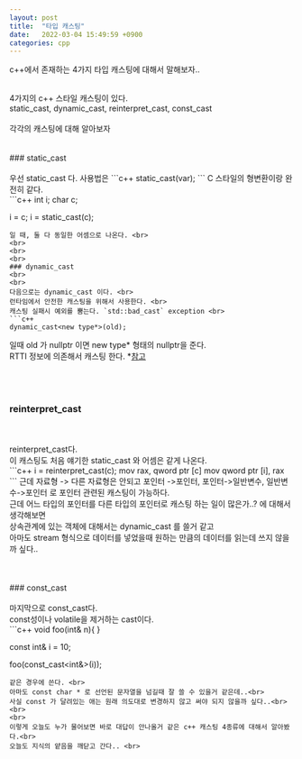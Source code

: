 ```yaml
---
layout: post
title:  "타입 캐스팅"
date:   2022-03-04 15:49:59 +0900
categories: cpp
---
```


c++에서 존재하는 4가지 타입 캐스팅에 대해서 말해보자.. <br>

<br>
4가지의 c++ 스타일 캐스팅이 있다. <br>
static_cast, dynamic_cast, reinterpret_cast, const_cast <br>
<br>
각각의 캐스팅에 대해 알아보자 <br>
<br>
<br>
### static_cast
<br>
<br>
우선 static_cast 다.
사용법은
```c++
static_cast<type name>(var);
```
C 스타일의 형변환이랑 완전히 같다. <br>
```c++
int i;
char c;

i = c;
i = static_cast<int>(c);
```
일 때, 둘 다 동일한 어셈으로 나온다. <br>
<br>
<br>
<br>
### dynamic_cast
<br>
<br>
다음으로는 dynamic_cast 이다. <br>
런타임에서 안전한 캐스팅을 위해서 사용한다. <br>
캐스팅 실패시 예외를 뿜는다. `std::bad_cast` exception <br>
```c++
dynamic_cast<new type*>(old);
```
일때 old 가 nullptr 이면 new type* 형태의 nullptr을 준다. <br>
RTTI 정보에 의존해서 캐스팅 한다. *[참고](https://en.cppreference.com/w/cpp/language/dynamic_cast)<br>
<br>
<br>
<br>
### reinterpret_cast
<br>
<br>
reinterpret_cast다.<br>
이 캐스팅도 처음 얘기한 static_cast 와 어셈은 같게 나온다. <br>
```c++
i = reinterpret_cast<int*>(c);
mov   rax, qword ptr [c]
mov   qword ptr [i], rax
```
근데 자료형 -> 다른 자료형은 안되고 포인터 ->포인터, 포인터->일반변수, 일반변수->포인터 로 포인터 관련된 캐스팅이 가능하다. <br>
근데 어느 타입의 포인터를 다른 타입의 포인터로 캐스팅 하는 일이 많은가..? 에 대해서 생각해보면 <br>
상속관계에 있는 객체에 대해서는 dynamic_cast 를 쓸거 같고 <br>
아마도 stream 형식으로 데이터를 넣었을때 원하는 만큼의 데이터를 읽는데 쓰지 않을까 싶다.. <br>
<br>
<br>
<br>
### const_cast
<br>
<br>
마지막으로 const_cast다. <br>
const성이나 volatile을 제거하는 cast이다.<br>
```c++
void foo(int& n){
}

const int& i = 10;

foo(const_cast<int&>(i));
```
같은 경우에 쓴다. <br>
아마도 const char * 로 선언된 문자열을 넘길때 잘 쓸 수 있을거 같은데..<br>
사실 const 가 달려있는 애는 원래 의도대로 변경하지 않고 써야 되지 않을까 싶다..<br>
<br>
<br>
이렇게 오늘도 누가 물어보면 바로 대답이 안나올거 같은 c++ 캐스팅 4종류에 대해서 알아봤다.<br>
오늘도 지식의 얕음을 깨닫고 간다.. <br>




